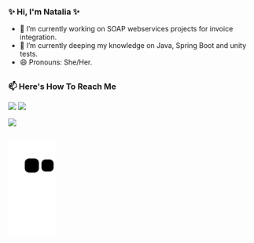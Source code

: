 ### ✨ Hi, I'm Natalia ✨

- 🔭 I’m currently working on SOAP webservices projects for invoice integration.
- 🌱 I’m currently deeping my knowledge on Java, Spring Boot and unity tests.
- 😄 Pronouns: She/Her.

##

 ### 📫 Here's How To Reach Me
 
<div> 
 
  <a href = "mailto:nataliacoelhx@gmail.com"><img src="https://img.shields.io/badge/-Gmail-%23333?style=for-the-badge&logo=gmail&logoColor=white" target="_blank"></a>
  <a href="https://www.linkedin.com/in/natalia-coelho-oliveira/" target="_blank"><img src="https://img.shields.io/badge/-LinkedIn-%230077B5?style=for-the-badge&logo=linkedin&logoColor=white" target="_blank"></a> 
 
</div>

 <div>
  <a href="https://github.com/natalia-coelho">
  <img height="180em" src="https://github-readme-stats.vercel.app/api?username=natalia-coelho&show_icons=true&theme=synthwave&include_all_commits=true&count_private=true"/>
<!--   <img height="180em" src="https://github-readme-stats.vercel.app/api/top-langs/?username=natalia-coelhod&layout=compact&langs_count=7&theme=synthwave "/> -->
</div>

  
  ##
 
<div>
 
  ![Snake animation](https://github.com/rafaballerini/rafaballerini/blob/output/github-contribution-grid-snake.svg)
 
</div>
  
<!--
**natalia-coelho/natalia-coelho** is a ✨ _special_ ✨ repository because its `README.md` (this file) appears on your GitHub profile.

Here are some ideas to get you started:

- 🔭 I’m currently working on SOAP webservices projects for invoice integration.
- 🌱 I’m currently learning ASP.NET and React.
- 👯 I’m looking to collaborate on ...
- 🤔 I’m looking for help with ...
- 💬 Ask me about ...
- 📫 Reach me at [Linkedin](https://www.linkedin.com/in/natalia-coelho-oliveira/)
- 😄 Pronouns: she/her
- ⚡ Fun fact: ...
-->
